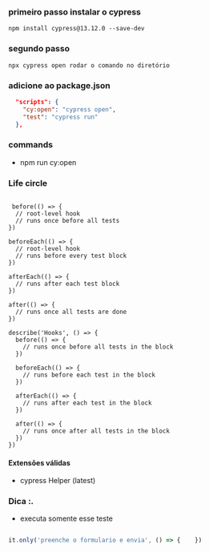 
### primeiro passo instalar o cypress
    npm install cypress@13.12.0 --save-dev
### segundo passo 
    npx cypress open rodar o comando no diretório 

### adicione ao package.json 

```json 
  "scripts": {
    "cy:open": "cypress open",
    "test": "cypress run"    
  },

```

### commands
 - npm run cy:open



### Life circle 
```cypress

 before(() => {
  // root-level hook
  // runs once before all tests
})

beforeEach(() => {
  // root-level hook
  // runs before every test block
})

afterEach(() => {
  // runs after each test block
})

after(() => {
  // runs once all tests are done
})

describe('Hooks', () => {
  before(() => {
    // runs once before all tests in the block
  })

  beforeEach(() => {
    // runs before each test in the block
  })

  afterEach(() => {
    // runs after each test in the block
  })

  after(() => {
    // runs once after all tests in the block
  })
})
``` 

#### Extensões válidas 

 - cypress Helper (latest)

 ### Dica :. 

  - executa somente esse teste

  ```javascript
  
  it.only('preenche o formulario e envia', () => {    }) 

  ```